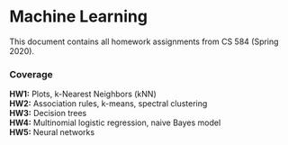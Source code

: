 # Machine Learning

This document contains all homework assignments from CS 584 (Spring 2020).</br>

### Coverage
**HW1:** Plots, k-Nearest Neighbors (kNN)</br>
**HW2:** Association rules, k-means, spectral clustering</br>
**HW3:** Decision trees</br>
**HW4:** Multinomial logistic regression, naive Bayes model</br>
**HW5:** Neural networks</br>

